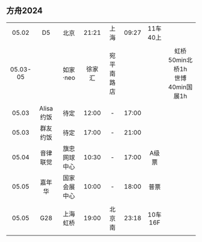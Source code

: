 ## 方舟2024

|        |          |              |        |          |       |          |        |
| :----: | :------: | :----------: | :----: | :------: | :---: | :------: | :----: |
| 05.02  |    D5    |     北京     | 21:21  |   上海   | 09:27 | 11车40上 |        |
|        |          |              |        |          |       |          |        |
|05.03-05|          |   如家·neo   | 徐家汇 |宛平南路店|       |          | 虹桥50min北桥1h<br>世博40min国展1h |
|        |          |              |        |          |       |          |        |
| 05.03  | Alisa约饭|     待定     | 12:00  |    -     | 17:00 |          |        |
| 05.03  | 群友约饭 |     待定     | 17:00  |    -     | 21:00 |          |        |
| 05.04  | 音律联觉 | 旗忠网球中心 | 10:30  |    -     | 17:00 |  A级票   |        |
| 05.05  |  嘉年华  | 国家会展中心 | 10:00  |    -     | 18:00 |   普票   |        |
|        |          |              |        |          |       |          |        |
| 05.05  |   G28    |   上海虹桥   | 19:00  |  北京南  | 23:18 | 10车16F  |        |
|        |          |              |        |          |       |          |        |
